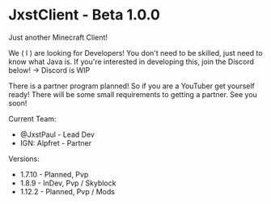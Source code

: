# JxstClient - Beta 1.0.0
Just another Minecraft Client!

We ( I ) are looking for Developers!
You don't need to be skilled, just need to know what Java is.
If you're interested in developing this, join the Discord below!
-> Discord is WIP

There is a partner program planned!
So if you are a YouTuber get yourself ready!
There will be some small requirements to getting a partner.
See you soon!

Current Team:
 - @JxstPaul - Lead Dev
 - IGN: Alpfret - Partner

Versions:
 - 1.7.10 - Planned, Pvp
 - 1.8.9 - InDev, Pvp / Skyblock
 - 1.12.2 - Planned, Pvp / Mods
